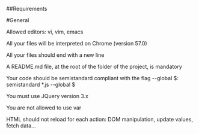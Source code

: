 ##Requirements

#General

Allowed editors: vi, vim, emacs

All your files will be interpreted on Chrome (version 57.0)

All your files should end with a new line

A README.md file, at the root of the folder of the project, is mandatory

Your code should be semistandard compliant with the flag --global $: semistandard *.js --global $

You must use JQuery version 3.x

You are not allowed to use var

HTML should not reload for each action: DOM manipulation, update values, fetch data…
